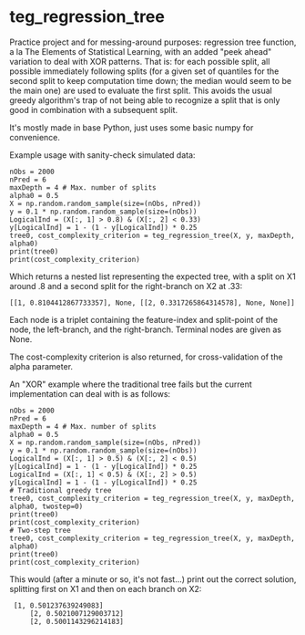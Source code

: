 # teg_regression_tree

Practice project and for messing-around purposes: regression tree function, a la The Elements of Statistical Learning, with an added "peek ahead" variation to deal with XOR patterns. That is: for each possible split, all possible immediately following splits (for a given set of quantiles for the second split to keep computation time down; the median would seem to be the main one) are used to evaluate the first split. This avoids the usual greedy algorithm's trap of not being able to recognize a split that is only good in combination with a subsequent split.

It's mostly made in base Python, just uses some basic numpy for convenience.

Example usage with sanity-check simulated data:
```
nObs = 2000
nPred = 6
maxDepth = 4 # Max. number of splits
alpha0 = 0.5
X = np.random.random_sample(size=(nObs, nPred))
y = 0.1 * np.random.random_sample(size=(nObs))
LogicalInd = (X[:, 1] > 0.8) & (X[:, 2] < 0.33)
y[LogicalInd] = 1 - (1 - y[LogicalInd]) * 0.25
tree0, cost_complexity_criterion = teg_regression_tree(X, y, maxDepth, alpha0)
print(tree0)
print(cost_complexity_criterion)
```
Which returns a nested list representing the expected tree, with a split on X1 around .8 and a second split for the right-branch on X2 at .33:

`[[1, 0.8104412867733357], None, [[2, 0.3317265864314578], None, None]]`

Each node is a triplet containing the feature-index and split-point of the node, the left-branch, and the right-branch. Terminal nodes are given as None.

The cost-complexity criterion is also returned, for cross-validation of the alpha parameter.

An "XOR" example where the traditional tree fails but the current implementation can deal with is as follows:

```
nObs = 2000
nPred = 6
maxDepth = 4 # Max. number of splits
alpha0 = 0.5
X = np.random.random_sample(size=(nObs, nPred))
y = 0.1 * np.random.random_sample(size=(nObs))
LogicalInd = (X[:, 1] > 0.5) & (X[:, 2] < 0.5)
y[LogicalInd] = 1 - (1 - y[LogicalInd]) * 0.25
LogicalInd = (X[:, 1] < 0.5) & (X[:, 2] > 0.5)
y[LogicalInd] = 1 - (1 - y[LogicalInd]) * 0.25
# Traditional greedy tree
tree0, cost_complexity_criterion = teg_regression_tree(X, y, maxDepth, alpha0, twostep=0)
print(tree0)
print(cost_complexity_criterion)
# Two-step tree
tree0, cost_complexity_criterion = teg_regression_tree(X, y, maxDepth, alpha0)
print(tree0)
print(cost_complexity_criterion)
```

This would (after a minute or so, it's not fast...) print out the correct solution, splitting first on X1 and then on each branch on X2:

```
 [1, 0.501237639249083]
	 [2, 0.5021007129003712]
	 [2, 0.5001143296214183]
```
